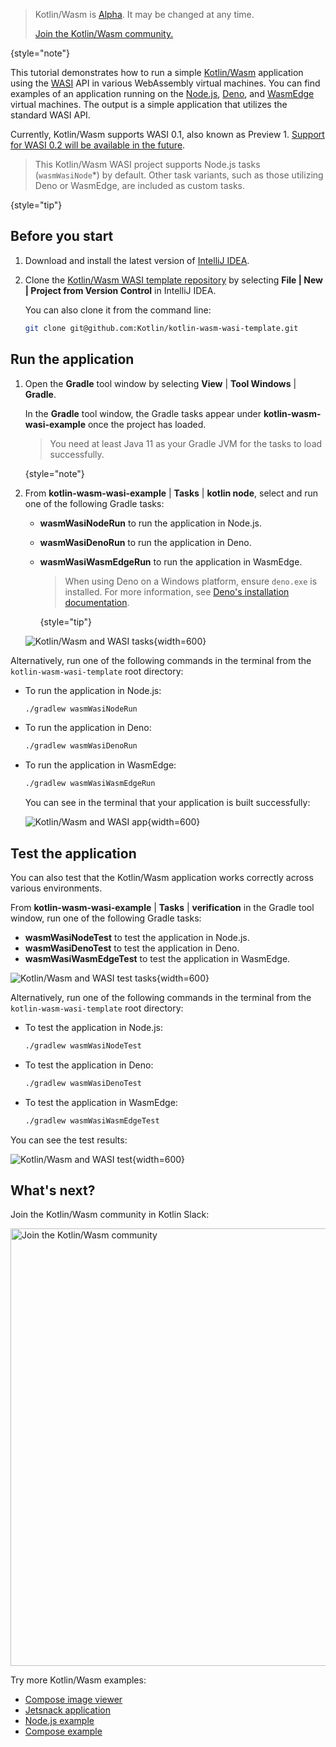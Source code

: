 [//]: # (title: Get started with Kotlin/Wasm and WASI)

> Kotlin/Wasm is [Alpha](components-stability.md). It may be changed at any time.
>
> [Join the Kotlin/Wasm community.](https://slack-chats.kotlinlang.org/c/webassembly)
>
{style="note"}

This tutorial demonstrates how to run a simple [Kotlin/Wasm](wasm-overview.md) application using the [WASI](https://wasi.dev/) API 
in various WebAssembly virtual machines.
You can find examples of an application running on the [Node.js](https://nodejs.org/en), [Deno](https://deno.com/),
and [WasmEdge](https://wasmedge.org/) virtual machines. The output is a simple application that utilizes the standard WASI API.

Currently, Kotlin/Wasm supports WASI 0.1, also known as Preview 1.
[Support for WASI 0.2 will be available in the future](https://youtrack.jetbrains.com/issue/KT-64568).

> This Kotlin/Wasm WASI project supports Node.js tasks (`wasmWasiNode`*) by default.
> Other task variants, such as those utilizing Deno or WasmEdge, are included as custom tasks.
>
{style="tip"}

## Before you start

1. Download and install the latest version of [IntelliJ IDEA](https://www.jetbrains.com/idea/).

2. Clone the [Kotlin/Wasm WASI template repository](https://github.com/Kotlin/kotlin-wasm-wasi-template) by selecting 
   **File | New | Project from Version Control** in IntelliJ IDEA.

   You can also clone it from the command line:
   
   ```bash
   git clone git@github.com:Kotlin/kotlin-wasm-wasi-template.git
   ```

## Run the application

1. Open the **Gradle** tool window by selecting **View** | **Tool Windows** | **Gradle**. 
   
   In the **Gradle** tool window, the Gradle tasks appear under **kotlin-wasm-wasi-example** once the project has loaded.

   > You need at least Java 11 as your Gradle JVM for the tasks to load successfully.
   >
   {style="note"}

2. From **kotlin-wasm-wasi-example** | **Tasks** | **kotlin node**, select and run one of the following Gradle tasks:

   * **wasmWasiNodeRun** to run the application in Node.js.
   * **wasmWasiDenoRun** to run the application in Deno.
   * **wasmWasiWasmEdgeRun** to run the application in WasmEdge.

     > When using Deno on a Windows platform, ensure `deno.exe` is installed. For more information,
     > see [Deno's installation documentation](https://docs.deno.com/runtime/manual/getting_started/installation).
     >
     {style="tip"}

   ![Kotlin/Wasm and WASI tasks](wasm-wasi-gradle-task.png){width=600}
   
Alternatively, run one of the following commands 
in the terminal from the ` kotlin-wasm-wasi-template` root directory:

* To run the application in Node.js:

  ```bash
  ./gradlew wasmWasiNodeRun
  ```

* To run the application in Deno:

  ```bash
  ./gradlew wasmWasiDenoRun
  ```

* To run the application in WasmEdge:

  ```bash
  ./gradlew wasmWasiWasmEdgeRun
  ```

  You can see in the terminal that your application is built successfully:

  ![Kotlin/Wasm and WASI app](wasm-wasi-apps.png){width=600}

## Test the application

You can also test that the Kotlin/Wasm application works correctly across various environments.

From **kotlin-wasm-wasi-example** | **Tasks** | **verification** in the Gradle tool window, run one of the following Gradle tasks:

* **wasmWasiNodeTest** to test the application in Node.js.
* **wasmWasiDenoTest** to test the application in Deno.
* **wasmWasiWasmEdgeTest** to test the application in WasmEdge.

![Kotlin/Wasm and WASI test tasks](wasm-wasi-test-task.png){width=600}

Alternatively, run one of the following commands
in the terminal from the ` kotlin-wasm-wasi-template` root directory:
    
* To test the application in Node.js:

  ```bash
  ./gradlew wasmWasiNodeTest
  ```
   
* To test the application in Deno:
   
  ```bash
  ./gradlew wasmWasiDenoTest
  ```

* To test the application in WasmEdge:

  ```bash
  ./gradlew wasmWasiWasmEdgeTest
  ```

You can see the test results:

![Kotlin/Wasm and WASI test](wasm-wasi-test-result.png){width=600}

## What's next?

Join the Kotlin/Wasm community in Kotlin Slack:

<a href="https://slack-chats.kotlinlang.org/c/webassembly"><img src="join-slack-channel.svg" width="700" alt="Join the Kotlin/Wasm community" style="block"/></a>

Try more Kotlin/Wasm examples:

* [Compose image viewer](https://github.com/JetBrains/compose-multiplatform/tree/master/examples/imageviewer)
* [Jetsnack application](https://github.com/JetBrains/compose-multiplatform/tree/master/examples/jetsnack)
* [Node.js example](https://github.com/Kotlin/kotlin-wasm-nodejs-template)
* [Compose example](https://github.com/Kotlin/kotlin-wasm-compose-template)